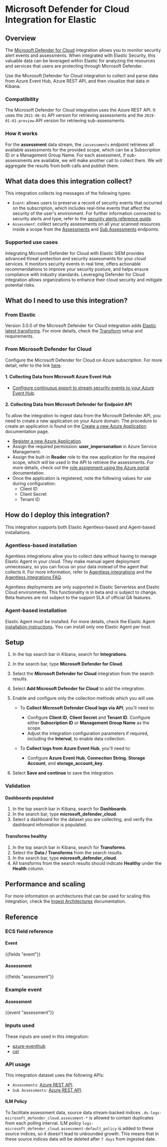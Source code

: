 # Microsoft Defender for Cloud Integration for Elastic

## Overview

The [Microsoft Defender for Cloud](https://learn.microsoft.com/en-us/azure/defender-for-cloud/defender-for-cloud-introduction) integration allows you to monitor security alert events and assessments. When integrated with Elastic Security, this valuable data can be leveraged within Elastic for analyzing the resources and services that users are protecting through Microsoft Defender.

Use the Microsoft Defender for Cloud integration to collect and parse data from Azure Event Hub, Azure REST API, and then visualize that data in Kibana.

### Compatibility

The Microsoft Defender for Cloud integration uses the Azure REST API. It uses the `2021-06-01` API version for retrieving assessments and the `2019-01-01-preview` API version for retrieving sub-assessments.

### How it works

For the **assessment** data stream, the `/assessments` endpoint retrieves all available assessments for the provided scope, which can be a Subscription ID or a Management Group Name. For each assessment, if sub-assessments are available, we will make another call to collect them. We will aggregate the results from both calls and publish them.

## What data does this integration collect?

This integration collects log messages of the following types:

- `Event`: allows users to preserve a record of security events that occurred on the subscription, which includes real-time events that affect the security of the user's environment. For further information connected to security alerts and type, refer to the [security alerts reference guide](https://learn.microsoft.com/en-us/azure/defender-for-cloud/alerts-reference).
- `Assessment`: collect security assessments on all your scanned resources inside a scope from the [Assessments](https://learn.microsoft.com/en-us/rest/api/defenderforcloud-composite/assessments/list?view=rest-defenderforcloud-composite-latest&tabs=HTTP) and [Sub Assessments](https://learn.microsoft.com/en-us/rest/api/defenderforcloud-composite/sub-assessments/list?view=rest-defenderforcloud-composite-latest&tabs=HTTP) endpoints.

### Supported use cases
Integrating Microsoft Defender for Cloud with Elastic SIEM provides advanced threat protection and security assessments for your cloud services. It monitors security events in real time, offers actionable recommendations to improve your security posture, and helps ensure compliance with industry standards. Leveraging Defender for Cloud integration allows organizations to enhance their cloud security and mitigate potential risks.

## What do I need to use this integration?

### From Elastic

Version 3.0.0 of the Microsoft Defender for Cloud integration adds [Elastic latest transforms](https://www.elastic.co/docs/explore-analyze/transforms/transform-overview#latest-transform-overview). For more details, check the [Transform](https://www.elastic.co/docs/explore-analyze/transforms/transform-setup) setup and requirements.

### From Microsoft Defender for Cloud

Configure the Microsoft Defender for Cloud on Azure subscription. For more detail, refer to the link [here](https://learn.microsoft.com/en-us/azure/defender-for-cloud/get-started).

#### 1. Collecting Data from Microsoft Azure Event Hub

- [Configure continuous export to stream security events to your Azure Event Hub](https://learn.microsoft.com/en-us/azure/defender-for-cloud/continuous-export).

#### 2. Collecting Data from Microsoft Defender for Endpoint API

To allow the integration to ingest data from the Microsoft Defender API, you need to create a new application on your Azure domain. The procedure to create an application is found on the [Create a new Azure Application](https://docs.microsoft.com/en-us/windows/security/threat-protection/microsoft-defender-atp/exposed-apis-create-app-webapp) documentation page.

- [Register a new Azure Application](https://learn.microsoft.com/en-us/rest/api/azure/?view=rest-defenderforcloud-composite-latest#register-your-client-application-with-microsoft-entra-id).
- Assign the required permission: **user_impersonation** in Azure Service Management.
- Assign the built-in **Reader** role to the new application for the required scope, which will be used in the API to retrieve the assessments. For more details, check out the [role assignment using the Azure portal](https://learn.microsoft.com/en-us/azure/role-based-access-control/role-assignments-portal) documentation.
- Once the application is registered, note the following values for use during configuration:
  - Client ID
  - Client Secret
  - Tenant ID

## How do I deploy this integration?

This integration supports both Elastic Agentless-based and Agent-based installations.

### Agentless-based installation

Agentless integrations allow you to collect data without having to manage Elastic Agent in your cloud. They make manual agent deployment unnecessary, so you can focus on your data instead of the agent that collects it. For more information, refer to [Agentless integrations](https://www.elastic.co/guide/en/serverless/current/security-agentless-integrations.html) and the [Agentless integrations FAQ](https://www.elastic.co/guide/en/serverless/current/agentless-integration-troubleshooting.html).

Agentless deployments are only supported in Elastic Serverless and Elastic Cloud environments. This functionality is in beta and is subject to change. Beta features are not subject to the support SLA of official GA features.

### Agent-based installation

Elastic Agent must be installed. For more details, check the Elastic Agent [installation instructions](docs-content://reference/fleet/install-elastic-agents.md). You can install only one Elastic Agent per host.

## Setup

1. In the top search bar in Kibana, search for **Integrations**.
2. In the search bar, type **Microsoft Defender for Cloud**.
3. Select the **Microsoft Defender for Cloud** integration from the search results.
4. Select **Add Microsoft Defender for Cloud** to add the integration.
5. Enable and configure only the collection methods which you will use.

    * To **Collect Microsoft Defender Cloud logs via API**, you'll need to:

        - Configure **Client ID**, **Client Secret** and **Tenant ID**. Configure either **Subscription ID** or **Management Group Name** as the scope.
        - Adjust the integration configuration parameters if required, including the **Interval**, to enable data collection.
    * To **Collect logs from Azure Event Hub**, you'll need to:

        - Configure **Azure Event Hub**, **Connection String**, **Storage Account**, and **storage_account_key**.

6. Select **Save and continue** to save the integration.

### Validation

#### Dashboards populated

1. In the top search bar in Kibana, search for **Dashboards**.
2. In the search bar, type **microsoft_defender_cloud**.
3. Select a dashboard for the dataset you are collecting, and verify the dashboard information is populated.

#### Transforms healthy

1. In the top search bar in Kibana, search for **Transforms**.
2. Select the **Data / Transforms** from the search results.
3. In the search bar, type **microsoft_defender_cloud**.
4. All transforms from the search results should indicate **Healthy** under the **Health** column.

## Performance and scaling

For more information on architectures that can be used for scaling this integration, check the [Ingest Architectures](https://www.elastic.co/docs/manage-data/ingest/ingest-reference-architectures) documentation.

## Reference

### ECS field reference

#### Event

{{fields "event"}}

#### Assessment

{{fields "assessment"}}

### Example event

#### Assessment

{{event "assessment"}}

### Inputs used

These inputs are used in this integration:

- [azure-eventhub](https://www.elastic.co/docs/reference/beats/filebeat/filebeat-input-azure-eventhub)
- [cel](https://www.elastic.co/docs/reference/beats/filebeat/filebeat-input-cel)

### API usage

This integration dataset uses the following APIs:

- `Assessments`: [Azure REST API](https://learn.microsoft.com/en-us/rest/api/defenderforcloud-composite/assessments/list?view=rest-defenderforcloud-composite-latest&tabs=HTTP).
- `Sub Assessments`: [Azure REST API](https://learn.microsoft.com/en-us/rest/api/defenderforcloud-composite/sub-assessments/list?view=rest-defenderforcloud-composite-latest&tabs=HTTP).

#### ILM Policy

To facilitate assessment data, source data stream-backed indices `.ds-logs-microsoft_defender_cloud.assessment-*` is allowed to contain duplicates from each polling interval. ILM policy `logs-microsoft_defender_cloud.assessment-default_policy` is added to these source indices, so it doesn't lead to unbounded growth. This means that in these source indices data will be deleted after `7 days` from ingested date.
